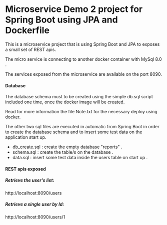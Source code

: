 # Microservice Demo 2 project for Spring Boot using JPA and Dockerfile

This is a microservice project that is using Spring Boot and JPA to exposes a small set of REST apis.

The micro service is connecting to another docker container with MySql 8.0 .

The services exposed from the microservice are available on the port 8090.

#### Database
The database schema must to be created using the simple db.sql script included one time, once the docker image will be
created.

Read for more information the file Note.txt for the necessary deploy using docker.

The other two sql files are executed in automatic from Spring Boot in order to create the database schema and to
 insert some test data on the application start up.

* db_create.sql : create the empty database "reports" . 
* schema.sql : create the table/s on the database .
* data.sql : insert some test data inside the users table on start up .

#### REST apis exposed

##### Retrieve the user's list:
http://localhost:8090/users

##### Retrieve a single user by Id:
http://localhost:8090/users/1

